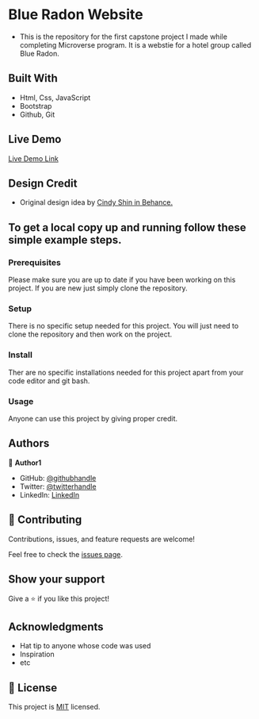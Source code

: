 # Blue Radon Website

- This is the repository for the first capstone project I made while completing Microverse program. It is a webstie for a hotel group called Blue Radon.


## Built With

- Html, Css, JavaScript
- Bootstrap
- Github, Git

## Live Demo

[Live Demo Link](https://amrit131.github.io/Capstone-project/)


## Design Credit 

- Original design idea by [Cindy Shin in Behance.](https://www.behance.net/adagio07)

## To get a local copy up and running follow these simple example steps.

### Prerequisites
Please make sure you are up to date if you have been working on this project. If you are new just simply clone the repository.

### Setup
There is no specific setup needed for this project. You will just need to clone the repository and then work on the project.

### Install
Ther are no specific installations needed for this project apart from your code editor and git bash.

### Usage
Anyone can use this project by giving proper credit.



## Authors

👤 **Author1**

- GitHub: [@githubhandle](https://github.com/Amrit131)
- Twitter: [@twitterhandle](https://twitter.com/i_ammrit)
- LinkedIn: [LinkedIn](https://www.linkedin.com/in/mishra-amrit/)


## 🤝 Contributing

Contributions, issues, and feature requests are welcome!

Feel free to check the [issues page](../../issues/).

## Show your support

Give a ⭐️ if you like this project!

## Acknowledgments

- Hat tip to anyone whose code was used
- Inspiration
- etc

## 📝 License

This project is [MIT](./LICENSE) licensed.

